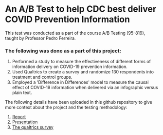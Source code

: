 # An A/B Test to help CDC best deliver COVID Prevention Information

This test was conducted as a part of the course A/B Testing (95-819), taught by Professor Pedro Ferreira. 

### The following was done as a part of this project:
1. Performed a study to measure the effectiveness of different forms of information delivery on COVID-19 prevention information.
2. Used Qualtrics to create a survey and randomize 130 respondents into treatment and control groups.
3. Employed a 'Difference in Differences' model to measure the causal effect of COVID-19 information when delivered via an infographic versus plain text.

The following details have been uploaded in this github repository to give more context about the project and the testing methodology:
1. [Report](Report-AB-Test.pdf)
2. [Presentation](AB-Test-for-COVID-Awareness-Presentation.pdf)
3. [The qualtrics survey](Qualtrics_Survey_Questions.pdf)

